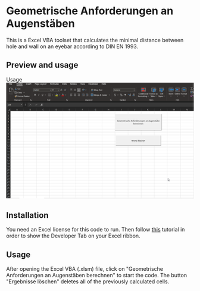 # Geometrische Anforderungen an Augenstäben

This is a Excel VBA toolset that calculates the minimal distance between hole and wall on an eyebar according to DIN EN 1993.

## Preview and usage

Usage
![usage](https://github.com/doughtyphilipe/Geometrische-Anforderungen-an-Augenst-be/blob/main/geometrischeanf.gif)

## Installation

You need an Excel license for this code to run. Then follow [this](https://www.excelcampus.com/vba/enable-developer-tab/) tutorial in order to show the Developer Tab on your Excel ribbon.

## Usage

After opening the Excel VBA (.xlsm) file, click on "Geometrische Anforderungen an Augenstäben berechnen" to start the code. The button "Ergebnisse löschen" deletes all of the previously calculated cells.
